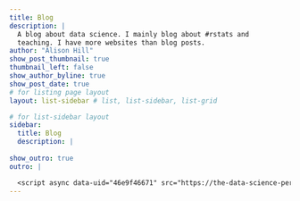 ```yaml
---
title: Blog
description: |
  A blog about data science. I mainly blog about #rstats and
  teaching. I have more websites than blog posts.
author: "Alison Hill"
show_post_thumbnail: true
thumbnail_left: false
show_author_byline: true
show_post_date: true
# for listing page layout
layout: list-sidebar # list, list-sidebar, list-grid

# for list-sidebar layout
sidebar: 
  title: Blog
  description: |
  
show_outro: true
outro: |

  <script async data-uid="46e9f46671" src="https://the-data-science-perspective.ck.page/46e9f46671/index.js"></script>
---
```

